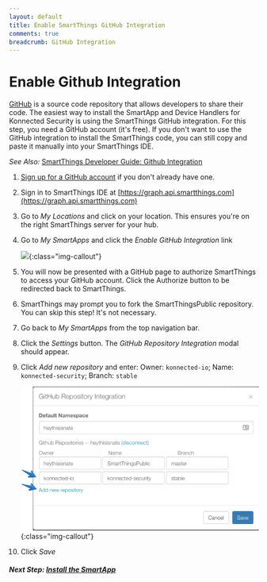 ```yaml
---
layout: default
title: Enable SmartThings GitHub Integration
comments: true
breadcrumb: GitHub Integration
---
```


# Enable Github Integration

[GitHub](https://github.com) is a source code repository that allows developers to share their code. The easiest way to
install the SmartApp and Device Handlers for Konnected Security is using the SmartThings GitHub integration. For this step,
 you need a GitHub account (it's free). If you don't want to use the GitHub integration to install the SmartThings code,
 you can still copy and paste it manually into your SmartThings IDE.  
 
_See Also:_ [SmartThings Developer Guide:  Github Integration](http://docs.smartthings.com/en/latest/tools-and-ide/github-integration.html)

1. [Sign up for a GitHub account](https://github.com/join) if you don't already have one.
1. Sign in to SmartThings IDE at [https://graph.api.smartthings.com](https://graph.api.smartthings.com)
1. Go to _My Locations_ and click on your location. This ensures you're on the right SmartThings server for your hub.
1. Go to _My SmartApps_ and click the _Enable GitHub Integration_ link
   
    ![](http://docs.smartthings.com/en/latest/_images/github-int-enable.png){:class="img-callout"}

1. You will now be presented with a GitHub page to authorize SmartThings to access your GitHub account. Click the Authorize
button to be redirected back to SmartThings.

1. SmartThings may prompt you to fork the SmartThingsPublic repository. You can skip this step! It's not necessary.

1. Go back to _My SmartApps_ from the top navigation bar.

1. Click the _Settings_ button. The _GitHub Repository Integration_ modal should appear.

1. Click _Add new repository_ and enter: Owner: `konnected-io`; Name: `konnected-security`; Branch: `stable`

    ![](/assets/images/SmartApps-github-settings.png){:class="img-callout"}
    
1. Click _Save_

##### **Next Step:** [Install the SmartApp](/security-alarm-system/installation/smartapp)